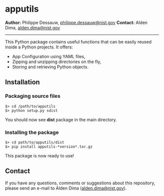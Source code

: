 # apputils

**Author:** Philippe Dessauw, philippe.dessauw@nist.gov
**Contact:** Alden Dima, alden.dima@nist.gov

-----

This Python package contains useful functions that can be easily reused inside a Python projects. It offers:

* App Configuration using YAML files,
* Zipping and unzipping directories on the fly,
* Storing and retrieving Python objects.

## Installation

### Packaging source files

	$> cd /path/to/apputils
	$> python setup.py sdist

You should now see **dist** package in the main directory.

### Installing the package

	$> cd path/to/apputils/dist
	$> pip install apputils-*version*.tar.gz

This package is now ready to use!

## Contact

If you have any questions, comments or suggestions about this repository, please send an e-mail to Alden Dima (alden.dima@nist.gov).
